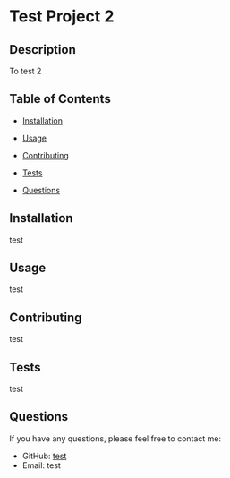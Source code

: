 # Test Project 2



## Description
To test 2

## Table of Contents
* [Installation](#installation)
* [Usage](#usage)

* [Contributing](#contributing)
* [Tests](#tests)
* [Questions](#questions)

## Installation
test

## Usage
test



## Contributing
test

## Tests
test

## Questions
If you have any questions, please feel free to contact me:
* GitHub: [test](https://github.com/test)
* Email: test
